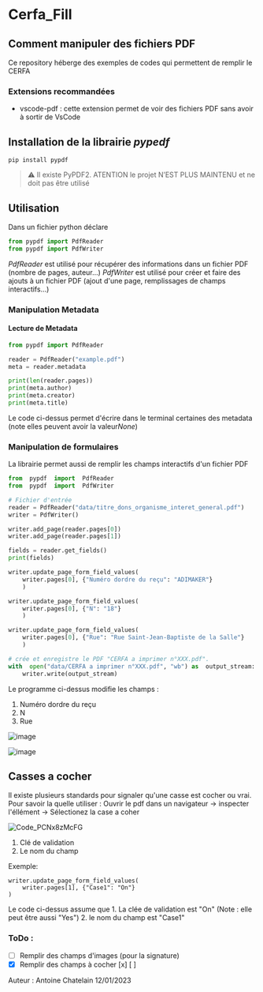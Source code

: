 # Cerfa_Fill

## Comment manipuler des fichiers PDF

Ce repository héberge des exemples de codes qui permettent de remplir le CERFA

### Extensions recommandées

- vscode-pdf : cette extension permet de voir des fichiers PDF sans avoir à sortir de VsCode

## Installation de la librairie *pypedf*

    pip install pypdf

> ⚠️ Il existe PyPDF2. ATENTION le projet N’EST PLUS MAINTENU et ne doit pas être utilisé

## Utilisation

Dans un fichier python déclare
``` python
from pypdf import PdfReader
from pypdf import PdfWriter
```



*PdfReader* est utilisé pour récupérer des informations dans un fichier PDF (nombre de pages, auteur...)
*PdfWriter* est utilisé pour créer et faire des ajouts à un fichier PDF (ajout d'une page, remplissages de champs interactifs...)

### Manipulation Metadata

#### Lecture de Metadata
``` python
from pypdf import PdfReader

reader = PdfReader("example.pdf")
meta = reader.metadata

print(len(reader.pages))
print(meta.author)
print(meta.creator)
print(meta.title)
```
Le code ci-dessus permet d'écrire dans le terminal certaines des metadata (note elles peuvent avoir la valeur*None*)

### Manipulation de formulaires

La librairie permet aussi de remplir les champs interactifs d'un fichier PDF
``` python
from  pypdf  import  PdfReader
from  pypdf  import  PdfWriter

# Fichier d'entrée
reader = PdfReader("data/titre_dons_organisme_interet_general.pdf")
writer = PdfWriter()

writer.add_page(reader.pages[0])
writer.add_page(reader.pages[1])

fields = reader.get_fields()
print(fields)

writer.update_page_form_field_values(
    writer.pages[0], {"Numéro dordre du reçu": "ADIMAKER"}
    )

writer.update_page_form_field_values(
    writer.pages[0], {"N": "18"}
    )

writer.update_page_form_field_values(
    writer.pages[0], {"Rue": "Rue Saint-Jean-Baptiste de la Salle"}
    )

# crée et enregistre le PDF "CERFA a imprimer n°XXX.pdf".
with  open("data/CERFA a imprimer n°XXX.pdf", "wb") as  output_stream:
    writer.write(output_stream)
```
Le programme ci-dessus modifie les champs :

1. Numéro dordre du reçu
2. N
3. Rue

![image](https://user-images.githubusercontent.com/46867831/211910681-a37a6224-19ad-4dc0-8e11-da6207e336dd.png)

![image](https://user-images.githubusercontent.com/46867831/211910854-64a19a50-b5ab-4ead-8b89-c23b3a10d82a.png)


## Casses a cocher
Il existe plusieurs standards pour signaler qu'une casse est cocher ou vrai. Pour savoir la quelle utiliser : Ouvrir le pdf dans un navigateur -> inspecter l'éllément -> Sélectionez la case a coher

![Code_PCNx8zMcFG](https://user-images.githubusercontent.com/46867831/215884924-92c7107d-2966-4157-ac76-dada14beb9e0.png)
1. Clé de validation
2. Le nom du champ

Exemple:
``` pyton
writer.update_page_form_field_values(
	writer.pages[1], {"Case1": "On"}
)
```
Le code ci-dessus assume que 1. La clée de validation est "On" (Note : elle peut être aussi "Yes") 2. le nom du champ est "Case1"

### ToDo :

- [ ] Remplir des champs d'images (pour la signature)
- [X] Remplir des champs à cocher [x] [ ]

Auteur : Antoine Chatelain 12/01/2023
